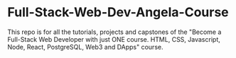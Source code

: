 # Full-Stack-Web-Dev-Angela-Course
This repo is for all the tutorials, projects and capstones of the "Become a Full-Stack Web Developer with just ONE course. HTML, CSS, Javascript, Node, React, PostgreSQL, Web3 and DApps" course.
